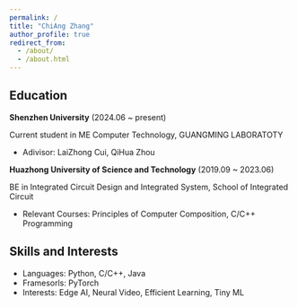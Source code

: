 ```yaml
---
permalink: /
title: "ChiAng Zhang"
author_profile: true
redirect_from: 
  - /about/
  - /about.html
---
```


## Education

**Shenzhen University** (2024.06 ~ present)

Current student in ME Computer Technology, GUANGMING LABORATOTY

+ Adivisor: LaiZhong Cui, QiHua Zhou

**Huazhong University of Science and Technology** (2019.09 ~ 2023.06)

BE in Integrated Circuit Design and Integrated System, School of Integrated Circuit

+ Relevant Courses: Principles of Computer Composition, C/C++ Programming

## Skills and Interests

+ Languages: Python, C/C++, Java
+ Framesorls: PyTorch
+ Interests: Edge AI, Neural Video, Efficient Learning, Tiny ML
